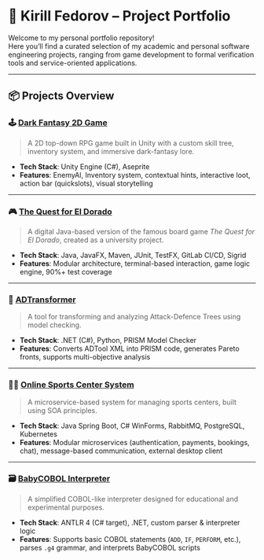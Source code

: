 # 🧠 Kirill Fedorov – Project Portfolio

Welcome to my personal portfolio repository!  
Here you’ll find a curated selection of my academic and personal software engineering projects, ranging from game development to formal verification tools and service-oriented applications.

---

## 📦 Projects Overview

### 🕹️ [Dark Fantasy 2D Game](./UnityGame)

> A 2D top-down RPG game built in Unity with a custom skill tree, inventory system, and immersive dark-fantasy lore.

- **Tech Stack**: Unity Engine (C#), Aseprite
- **Features**: EnemyAI, Inventory system, contextual hints, interactive loot, action bar (quickslots), visual storytelling

---

### 🎮 [The Quest for El Dorado](./JavaGame_Eldorado)

> A digital Java-based version of the famous board game *The Quest for El Dorado*, created as a university project.

- **Tech Stack**: Java, JavaFX, Maven, JUnit, TestFX, GitLab CI/CD, Sigrid
- **Features**: Modular architecture, terminal-based interaction, game logic engine, 90%+ test coverage

---

### 🔧 [ADTransformer](./MasterThesis)

> A tool for transforming and analyzing Attack-Defence Trees using model checking.

- **Tech Stack**: .NET (C#), Python, PRISM Model Checker
- **Features**: Converts ADTool XML into PRISM code, generates Pareto fronts, supports multi-objective analysis

---

### 🏋️‍♂️ [Online Sports Center System](./MicroservicesProject)

> A microservice-based system for managing sports centers, built using SOA principles.

- **Tech Stack**: Java Spring Boot, C# WinForms, RabbitMQ, PostgreSQL, Kubernetes
- **Features**: Modular microservices (authentication, payments, bookings, chat), message-based communication, external desktop client

---

### 🗃️ [BabyCOBOL Interpreter](./BabyCobol_Interpreter)

> A simplified COBOL-like interpreter designed for educational and experimental purposes.

- **Tech Stack**: ANTLR 4 (C# target), .NET, custom parser & interpreter logic
- **Features**: Supports basic COBOL statements (`ADD`, `IF`, `PERFORM`, etc.), parses `.g4` grammar, and interprets BabyCOBOL scripts


